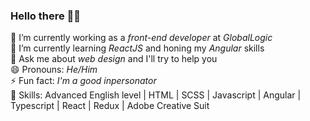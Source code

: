 ### **Hello there** 🧔👋

🔭 I’m currently working as a _front-end developer_ at _GlobalLogic_  
🌱 I’m currently learning _ReactJS_ and honing my _Angular_ skills  
💬 Ask me about _web design_ and I'll try to help you  
😄 Pronouns: _He/Him_  
⚡ Fun fact: _I'm a good inpersonator_  
🔧 Skills: Advanced English level | HTML | SCSS | Javascript | Angular | Typescript | React | Redux | Adobe Creative Suit

<!--
**Yanioconjota/yanioconjota** is a ✨ _special_ ✨ repository because its `README.md` (this file) appears on your GitHub profile.

Here are some ideas to get you started:
- 
- 
- 👯 I’m looking to collaborate on ...
- 🤔 I’m looking for help with ...
- 
- 📫 How to reach me: ...
- 😄 Pronouns: ...
- ⚡ Fun fact: ...
-->
